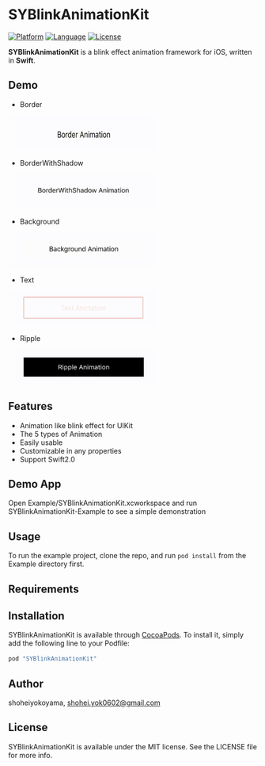 # SYBlinkAnimationKit

[![Platform](http://img.shields.io/badge/platform-ios-blue.svg?style=flat
)](https://developer.apple.com/iphone/index.action)
[![Language](http://img.shields.io/badge/language-swift-brightgreen.svg?style=flat
)](https://developer.apple.com/swift)
[![License](http://img.shields.io/badge/license-MIT-lightgrey.svg?style=flat
)](http://mit-license.org)

**SYBlinkAnimationKit** is a blink effect animation framework for iOS, written in **Swift**.

## Demo

- Border
<p align="left">
<img src="./DemoImage/Border.gif" width="300" height="70">
</p>

- BorderWithShadow
<p align="left">
<img src="./DemoImage/BorderWithShadow.gif" width="300" height="70">
</p>

- Background
<p align="left">
<img src="./DemoImage/Background.gif" width="300" height="70">
</p>

- Text
<p align="left">
<img src="./DemoImage/Text.gif" width="300" height="70">
</p>

- Ripple
<p align="left">
<img src="./DemoImage/Ripple.gif" width="300" height="70">
</p>

## Features
- Animation like blink effect for UIKit
- The 5 types of Animation
- Easily usable
- Customizable in any properties
- Support Swift2.0

## Demo App
Open Example/SYBlinkAnimationKit.xcworkspace and run SYBlinkAnimationKit-Example to see a simple demonstration

## Usage

To run the example project, clone the repo, and run `pod install` from the Example directory first.

## Requirements

## Installation

SYBlinkAnimationKit is available through [CocoaPods](http://cocoapods.org). To install
it, simply add the following line to your Podfile:

```ruby
pod "SYBlinkAnimationKit"
```

## Author

shoheiyokoyama, shohei.yok0602@gmail.com

## License

SYBlinkAnimationKit is available under the MIT license. See the LICENSE file for more info.
